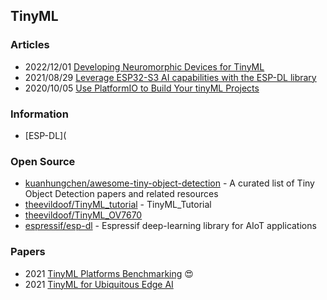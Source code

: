 ## TinyML


### Articles
- 2022/12/01 [Developing Neuromorphic Devices for TinyML](https://www.electronicdesign.com/industrial-automation/article/21255573/renesas-electronics-developing-neuromorphic-devices-for-tinyml)
- 2021/08/29 [Leverage ESP32-S3 AI capabilities with the ESP-DL library](https://www.cnx-software.com/2021/08/29/esp32-s3-ai-capabilities-esp-dl-library/)
- 2020/10/05 [Use PlatformIO to Build Your tinyML Projects](https://www.edgeimpulse.com/blog/platformio)


### Information
- [ESP-DL](


### Open Source
- [kuanhungchen/awesome-tiny-object-detection](https://github.com/kuanhungchen/awesome-tiny-object-detection) - A curated list of Tiny Object Detection papers and related resources
- [theevildoof/TinyML_tutorial](https://github.com/theevildoof/TinyML_tutorial) - TinyML_Tutorial
- [theevildoof/TinyML_OV7670](https://github.com/theevildoof/TinyML_OV7670) 
- [espressif/esp-dl](https://github.com/espressif/esp-dl) - Espressif deep-learning library for AIoT applications


### Papers
- 2021 [TinyML Platforms Benchmarking](https://arxiv.org/pdf/2112.01319.pdf) 😍
- 2021 [TinyML for Ubiquitous Edge AI](https://arxiv.org/abs/2102.01255)

